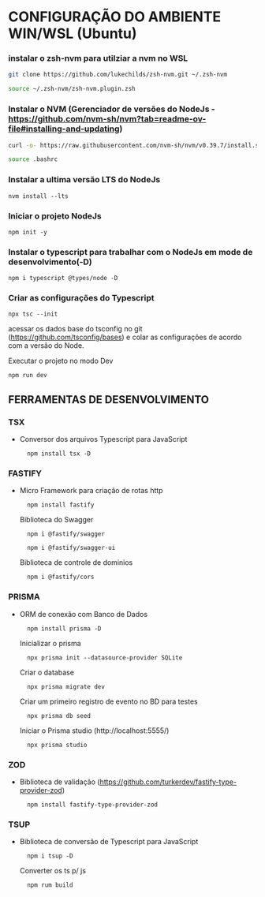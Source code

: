 # CONFIGURAÇÃO DO AMBIENTE WIN/WSL (Ubuntu)

### instalar o zsh-nvm para utilziar a nvm no WSL
    
```bash
git clone https://github.com/lukechilds/zsh-nvm.git ~/.zsh-nvm
```
```bash    
source ~/.zsh-nvm/zsh-nvm.plugin.zsh
```
    
### Instalar o NVM (Gerenciador de versões do NodeJs - https://github.com/nvm-sh/nvm?tab=readme-ov-file#installing-and-updating)

```bash
curl -o- https://raw.githubusercontent.com/nvm-sh/nvm/v0.39.7/install.sh | bash
```

```bash
source .bashrc
```

### Instalar a ultima versão LTS do NodeJs
    nvm install --lts

### Iniciar o projeto NodeJs
    npm init -y

### Instalar o typescript para trabalhar com o NodeJs em mode de desenvolvimento(-D)
    npm i typescript @types/node -D

### Criar as configurações do Typescript
    npx tsc --init

acessar os dados base do tsconfig no git (https://github.com/tsconfig/bases) e colar as configurações de acordo com a versão do Node.

Executar o projeto no modo Dev

    npm run dev


## FERRAMENTAS DE DESENVOLVIMENTO

### TSX 
- Conversor dos arquivos Typescript para JavaScript
    
        npm install tsx -D

### FASTIFY 
- Micro Framework para criação de rotas http
    
        npm install fastify

    Biblioteca do Swagger
        
        npm i @fastify/swagger
        
        npm i @fastify/swagger-ui

    Biblioteca de controle de dominios
        
        npm i @fastify/cors

### PRISMA 
- ORM de conexão com Banco de Dados
    
        npm install prisma -D

    Inicializar o prisma
        
        npx prisma init --datasource-provider SQLite

    Criar o database
        
        npx prisma migrate dev

    Criar um primeiro registro de evento no BD para testes
        
        npx prisma db seed

    Iniciar o Prisma studio (http://localhost:5555/)
     
        npx prisma studio

### ZOD 
- Biblioteca de validação (https://github.com/turkerdev/fastify-type-provider-zod)
    
        npm install fastify-type-provider-zod

### TSUP
- Biblioteca de conversão de Typescript para JavaScript
    
        npm i tsup -D
    
    Converter os ts p/ js
    
        npm rum build